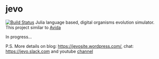 # jevo
[![Build Status](https://travis-ci.org/tmptrash/jevo.svg?branch=master)](https://travis-ci.org/tmptrash/jevo)
Julia language based, digital organisms evolution simulator. This project similar to [Avida](https://en.wikipedia.org/wiki/Avida)

In progress...

P.S. More details on blog: https://jevosite.wordpress.com/, chat: https://jevo.slack.com and youtube [channel](https://www.youtube.com/playlist?list=PL1NiKjXMaBimPuybPIXkVuO1MYy53XcdW)
